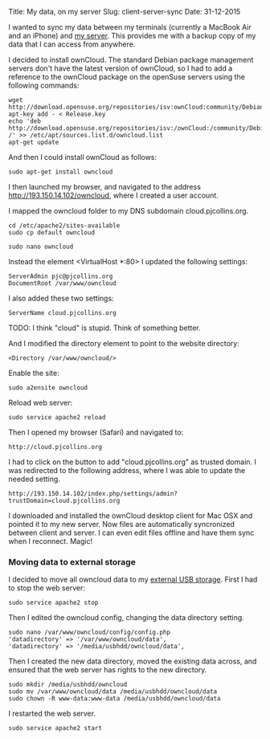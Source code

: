 Title: My data, on my server
Slug: client-server-sync
Date: 31-12-2015

I wanted to sync my data between my terminals (currently a MacBook Air and an iPhone) and [my server](/server/).  This provides me with a backup copy of my data that I can access from anywhere.

I decided to install ownCloud.  The standard Debian package management servers don't have the latest version of ownCloud, so I had to add a reference to the ownCloud package on the openSuse servers using the following commands:

	wget http://download.opensuse.org/repositories/isv:ownCloud:community/Debian_8.0/Release.key
	apt-key add - < Release.key 
	echo 'deb http://download.opensuse.org/repositories/isv:/ownCloud:/community/Debian_8.0/ /' >> /etc/apt/sources.list.d/owncloud.list 
	apt-get update

And then I could install ownCloud as follows:

	sudo apt-get install owncloud

I then launched my browser, and navigated to the address http://193.150.14.102/owncloud, where I created a user account.

I mapped the owncloud folder to my DNS subdomain cloud.pjcollins.org.

	cd /etc/apache2/sites-available
	sudo cp default owncloud

	sudo nano owncloud

Instead the element <VirtualHost *:80> I updated the following settings:

    ServerAdmin pjc@pjcollins.org
    DocumentRoot /var/www/owncloud

I also added these two settings:

    ServerName cloud.pjcollins.org

TODO: I think "cloud" is stupid.  Think of something better.

And I modified the directory element to point to the website directory:

	<Directory /var/www/owncloud/>

Enable the site:

	sudo a2ensite owncloud

Reload web server:

	sudo service apache2 reload

Then I opened my browser (Safari) and navigated to:
	
	http://cloud.pjcollins.org

I had to click on the button to add "cloud.pjcollins.org" as trusted domain.  I was redirected to the following address, where I was able to update the needed setting.

	http://193.150.14.102/index.php/settings/admin?trustDomain=cloud.pjcollins.org

I downloaded and installed the ownCloud desktop client for Mac OSX and pointed it to my new server.  Now files are automatically syncronized between client and server.  I can even edit files offline and have them sync when I reconnect.  Magic!

### Moving data to external storage

I decided to move all owncloud data to my [external USB storage](/expanded-usb-storage/).  First I had to stop the web server:

	sudo service apache2 stop

Then I edited the owncloud config, changing the data directory setting.

	sudo nano /var/www/owncloud/config/config.php
 	'datadirectory' => '/var/www/owncloud/data',
    'datadirectory' => '/media/usbhdd/owncloud/data',

Then I created the new data directory, moved the existing data across, and ensured that the web server has rights to the new directory.

    sudo mkdir /media/usbhdd/owncloud
	sudo mv /var/www/owncloud/data /media/usbhdd/owncloud/data
	sudo chown -R www-data:www-data /media/usbhdd/owncloud/data

I restarted the web server.

	sudo service apache2 start


